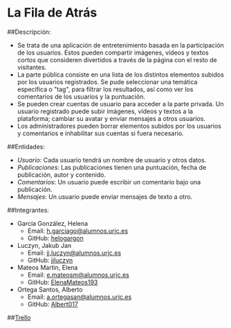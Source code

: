 # La Fila de Atrás

##Descripción:
* Se trata de una aplicación de entretenimiento basada en la participación de los usuarios. Estos pueden compartir imágenes, vídeos y textos cortos que consideren divertidos a través de la página con el resto de visitantes.
* La parte pública consiste en una lista de los distintos elementos subidos por los usuarios registrados. Se pude seleccionar una temática específica o "tag", para filtrar los resultados, así como ver los comentarios de los usuarios y la puntuación.
* Se pueden crear cuentas de usuario para acceder a la parte privada. Un usuario registrado puede subir imágenes, vídeos y textos a la plataforma; cambiar su avatar y enviar mensajes a otros usuarios.
* Los administradores pueden borrar elementos subidos por los usuarios y comentarios e inhabilitar sus cuentas si fuera necesario.

##Entidades:
* *Usuario*: Cada usuario tendrá un nombre de usuario y otros datos.
* *Publicaciones*: Las publicaciones tienen una puntuación, fecha de publicación, autor y contenido.
* *Comentarios*: Un usuario puede escribir un comentario bajo una publicación.
* *Mensajes*: Un usuario puede enviar mensajes de texto a otro.

##Integrantes:
* García González, Helena
  * Email: h.garciago@alumnos.urjc.es
  * GitHub: [helogargon](https://github.com/helogargon)
* Luczyn, Jakub Jan
  * Email: jj.luczyn@alumnos.urjc.es
  * GitHub: [jjluczyn](https://github.com/jjluczyn)
* Mateos Martin, Elena
  * Email: e.mateosm@alumnos.urjc.es
  * GitHub: [ElenaMateos193](https://github.com/ElenaMateos193)
* Ortega Santos, Alberto
  * Email: a.ortegasan@alumnos.urjc.es
  * GitHub: [Albert017](https://github.com/Albert017)
  
##[Trello](https://trello.com/b/GwAWtjXx/daw-la-fila-de-atras)
